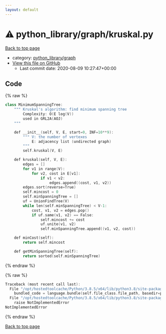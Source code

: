 ```yaml
---
layout: default
---
```


<!-- mathjax config similar to math.stackexchange -->
<script type="text/javascript" async
  src="https://cdnjs.cloudflare.com/ajax/libs/mathjax/2.7.5/MathJax.js?config=TeX-MML-AM_CHTML">
</script>
<script type="text/x-mathjax-config">
  MathJax.Hub.Config({
    TeX: { equationNumbers: { autoNumber: "AMS" }},
    tex2jax: {
      inlineMath: [ ['$','$'] ],
      processEscapes: true
    },
    "HTML-CSS": { matchFontHeight: false },
    displayAlign: "left",
    displayIndent: "2em"
  });
</script>

<script type="text/javascript" src="https://cdnjs.cloudflare.com/ajax/libs/jquery/3.4.1/jquery.min.js"></script>
<script src="https://cdn.jsdelivr.net/npm/jquery-balloon-js@1.1.2/jquery.balloon.min.js" integrity="sha256-ZEYs9VrgAeNuPvs15E39OsyOJaIkXEEt10fzxJ20+2I=" crossorigin="anonymous"></script>
<script type="text/javascript" src="../../../assets/js/copy-button.js"></script>
<link rel="stylesheet" href="../../../assets/css/copy-button.css" />


# :warning: python_library/graph/kruskal.py

<a href="../../../index.html">Back to top page</a>

* category: <a href="../../../index.html#7e80885bc8a78dc63feed9f40126ba0e">python_library/graph</a>
* <a href="{{ site.github.repository_url }}/blob/master/python_library/graph/kruskal.py">View this file on GitHub</a>
    - Last commit date: 2020-08-09 10:27:47+00:00




## Code

<a id="unbundled"></a>
{% raw %}
```cpp
class MinimumSpanningTree:
    """ Kruskal's algorithm: find minimum spanning tree
        Complexity: O(E log(V))
        used in GRL2A(AOJ)
    """

    def __init__(self, V, E, start=0, INF=10**9):
        """ V: the number of vertexes
            E: adjacency list (undirected graph)
        """
        self.kruskal(V, E)

    def kruskal(self, V, E):
        edges = []
        for v1 in range(V):
            for v2, cost in E[v1]:
                if v1 < v2:
                    edges.append((cost, v1, v2))
        edges.sort(reverse=True)
        self.mincost = 0
        self.minSpanningTree = []
        uf = UnionFindTree(V)
        while len(self.minSpanningTree) < V-1:
            cost, v1, v2 = edges.pop()
            if uf.same(v1, v2) == False:
                self.mincost += cost
                uf.unite(v1, v2)
                self.minSpanningTree.append((v1, v2, cost))

    def minCost(self):
        return self.mincost

    def getMinSpanningTree(self):
        return sorted(self.minSpanningTree)

```
{% endraw %}

<a id="bundled"></a>
{% raw %}
```cpp
Traceback (most recent call last):
  File "/opt/hostedtoolcache/Python/3.8.5/x64/lib/python3.8/site-packages/onlinejudge_verify/docs.py", line 349, in write_contents
    bundled_code = language.bundle(self.file_class.file_path, basedir=pathlib.Path.cwd())
  File "/opt/hostedtoolcache/Python/3.8.5/x64/lib/python3.8/site-packages/onlinejudge_verify/languages/python.py", line 61, in bundle
    raise NotImplementedError
NotImplementedError

```
{% endraw %}

<a href="../../../index.html">Back to top page</a>

